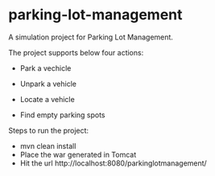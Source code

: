# parking-lot-management

A simulation project for Parking Lot Management.

The project supports below four actions:

* Park a vechicle

* Unpark a vehicle

* Locate a vehicle

* Find empty parking spots

Steps to run the project:
* mvn clean install
* Place the war generated in Tomcat
* Hit the url http://localhost:8080/parkinglotmanagement/
